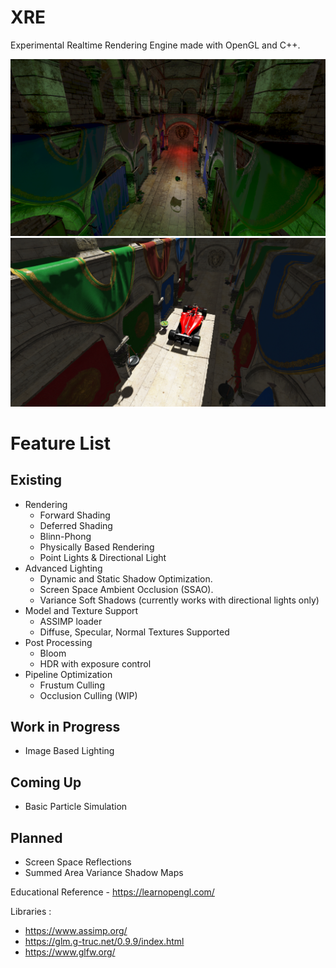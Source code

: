 # XRE
Experimental Realtime Rendering Engine made with OpenGL and C++.


![alt text](https://github.com/AnupamSahu/XRE/blob/main/Screenshot%20(17).png)
![alt text](https://github.com/AnupamSahu/XRE/blob/main/Screenshot%20(13).png)

# Feature List
## Existing ##
* Rendering
   * Forward Shading
   * Deferred Shading
   * Blinn-Phong
   * Physically Based Rendering
   * Point Lights & Directional Light
* Advanced Lighting
   * Dynamic and Static Shadow Optimization.
   * Screen Space Ambient Occlusion (SSAO).
   * Variance Soft Shadows (currently works with directional lights only)
* Model and Texture Support
  * ASSIMP loader
  * Diffuse, Specular, Normal Textures Supported
* Post Processing
  * Bloom
  * HDR with exposure control
* Pipeline Optimization
  * Frustum Culling
  * Occlusion Culling (WIP)

## Work in Progress ##
* Image Based Lighting

## Coming Up ##
* Basic Particle Simulation

## Planned ##
* Screen Space Reflections
* Summed Area Variance Shadow Maps

Educational Reference - https://learnopengl.com/

Libraries :
* https://www.assimp.org/
* https://glm.g-truc.net/0.9.9/index.html
* https://www.glfw.org/
